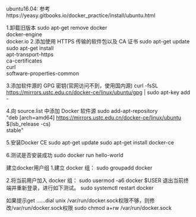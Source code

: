 ubuntu16.04:
参考https://yeasy.gitbooks.io/docker_practice/install/ubuntu.html

1.卸载旧版本
    sudo apt-get remove docker \
                docker-engine \
                docker.io
2.添加使用 HTTPS 传输的软件包以及 CA 证书
sudo apt-get update
sudo apt-get install \
    apt-transport-https \
    ca-certificates \
    curl \
    software-properties-common

3.添加软件源的 GPG 密钥(官网访问不到，使用国内源)
curl -fsSL https://mirrors.ustc.edu.cn/docker-ce/linux/ubuntu/gpg | sudo apt-key add -

4.向 source.list 中添加 Docker 软件源
sudo add-apt-repository \
    "deb [arch=amd64] https://mirrors.ustc.edu.cn/docker-ce/linux/ubuntu \
    $(lsb_release -cs) \
    stable"

5.安装Docker CE
sudo apt-get update
sudo apt-get install docker-ce

6.测试是否安装成功
sudo docker run hello-world

建立docker用户组
1.建立 docker 组：
sudo groupadd docker

2.将当前用户加入 docker 组：
sudo usermod -a6 docker $USER
退出当前终端并重新登录，进行如下测试。
sudo systemctl restart docker

如果提示get ......dial unix /var/run/docker.sock权限不够，则修改/var/run/docker.sock权限
sudo chmod a+rw /var/run/docker.sock


